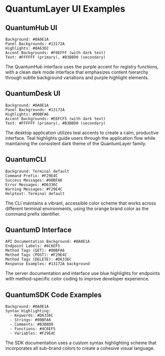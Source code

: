 # QuantumLayer UI Examples

## QuantumHub UI

```
Background: #0A0E1A
Panel Backgrounds: #13172A
Highlights: #8A63D2
Accent Backgrounds: #F0EFFF (with dark text)
Text: #FFFFFF (primary), #B3B8D0 (secondary)
```

The QuantumHub interface uses the purple accent for registry functions, with a clean dark mode interface that emphasizes content hierarchy through subtle background variations and purple highlight elements.

## QuantumDesk UI

```
Background: #0A0E1A
Panel Backgrounds: #13172A
Highlights: #00BFA6
Accent Backgrounds: #E6FCF5 (with dark text)
Text: #FFFFFF (primary), #B3B8D0 (secondary)
```

The desktop application utilizes teal accents to create a calm, productive interface. Teal highlights guide users through the application flow while maintaining the consistent dark theme of the QuantumLayer family.

## QuantumCLI

```
Background: Terminal default
Command Prefix: #F29E4C
Success Messages: #00BFA6
Error Messages: #D6336C
Warning Messages: #F29E4C
Helptext: Terminal default
```

The CLI maintains a vibrant, accessible color scheme that works across different terminal environments, using the orange brand color as the command prefix identifier.

## QuantumD Interface

```
API Documentation Background: #0A0E1A
Endpoint Labels: #4C6EF5
Method Tags (GET): #00BFA6
Method Tags (POST): #F29E4C
Method Tags (DELETE): #D6336C
Response Examples: #13172A background
```

The server documentation and interface use blue highlights for endpoints with method-specific color coding to improve developer experience.

## QuantumSDK Code Examples

```
Background: #0A0E1A
Syntax Highlighting:
  - Keywords: #D6336C
  - Strings: #00BFA6
  - Comments: #B3B8D0
  - Functions: #4C6EF5
  - Variables: #F29E4C
```

The SDK documentation uses a custom syntax highlighting scheme that incorporates all sub-brand colors to create a cohesive visual language.